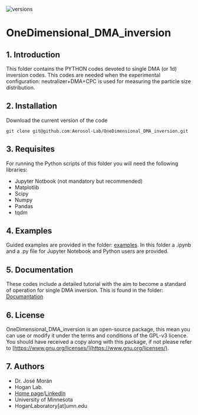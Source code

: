 ![versions](https://img.shields.io/pypi/pyversions/pybadges.svg)

# OneDimensional_DMA_inversion

## 1. Introduction

This folder contains the PYTHON codes devoted to single DMA (or 1d) inversion codes. This codes are needed when the experimental configuration: neutralizer+DMA+CPC is used for measuring the particle size distribution.

## 2. Installation

Download the current version of the code

    git clone git@github.com:Aerosol-Lab/OneDimensional_DMA_inversion.git
    
## 3. Requisites

For running the Python scripts of this folder you will need the following libraries:
* Jupyter Notbook (not mandatory but recommended)
* Matplotlib
* Scipy
* Numpy
* Pandas
* tqdm

## 4. Examples

Guided examples are provided in the folder: [examples](https://github.com/Aerosol-Lab/OneDimensional_DMA_inversion/tree/main/Python/Examples). In this folder a .ipynb and a .py file for Jupyter Notebook and Python users are provided.

## 5. Documentation

These codes include a detailed tutorial with the aim to become a standard of operation for single DMA inversion. This is found in the folder: [Documantation](https://github.com/Aerosol-Lab/OneDimensional_DMA_inversion/tree/main/Python/Documantation)

## 6. License

OneDimensional_DMA_inversion is an open-source package, this mean you can use or modify it under the terms and conditions of the GPL-v3 licence. You should have received a copy along with this package, if not please refer to [https://www.gnu.org/licenses/](https://www.gnu.org/licenses/).

## 7. Authors

* Dr. José Morán
* Hogan Lab.
* [Home page](https://hoganlab.umn.edu/)/[LinkedIn](https://www.linkedin.com/in/hogan-lab-994a3a246/)
* University of Minnesota
* HoganLaboratory[at]umn.edu
